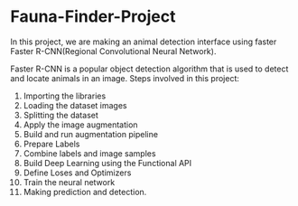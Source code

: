 # Fauna-Finder-Project
  In this project, we are making an animal detection interface using faster Faster R-CNN(Regional Convolutional Neural Network). 

  Faster R-CNN is a popular object detection algorithm that is used to detect and locate animals in an image. 
Steps involved in this project:
1. Importing the libraries
2. Loading the dataset images
3. Splitting the dataset
4. Apply the image augmentation
5. Build and run augmentation pipeline
6. Prepare Labels
7. Combine labels and image samples
8. Build Deep Learning using the Functional API
9. Define Loses and Optimizers
10. Train the neural network
11. Making prediction and detection.
